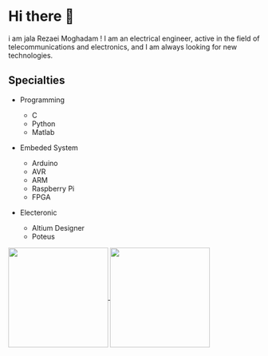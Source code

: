 
# Hi there 👋
i am jala Rezaei Moghadam !
I am an electrical engineer, active in the field of telecommunications and electronics, and I am always looking for new technologies.

## Specialties

- Programming
  - C
  - Python
  - Matlab

- Embeded System
  - Arduino
  - AVR
  - ARM
  - Raspberry Pi
  - FPGA

- Electeronic
  - Altium Designer
  - Poteus
  



<a href="https://github.com/J-Rezaei-Moghadam">
  <img height=200 align="center" src="https://github-readme-stats.vercel.app/api?username=J-Rezaei-Moghadam" />
</a>
<a href="https://github.com/J-Rezaei-Moghadam">
  <img height=200 align="center" src="https://github-readme-stats.vercel.app/api/top-langs?username=J-Rezaei-Moghadam&layout=compact&langs_count=8&card_width=100" />
</a>
